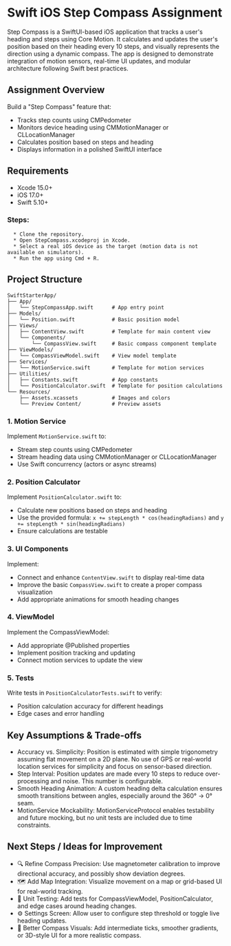 # Swift iOS Step Compass Assignment

Step Compass is a SwiftUI-based iOS application that tracks a user's heading and steps using Core Motion. It calculates and updates the user's position based on their heading every 10 steps, and visually represents the direction using a dynamic compass. The app is designed to demonstrate integration of motion sensors, real-time UI updates, and modular architecture following Swift best practices.

## Assignment Overview

Build a "Step Compass" feature that:
- Tracks step counts using CMPedometer
- Monitors device heading using CMMotionManager or CLLocationManager
- Calculates position based on steps and heading
- Displays information in a polished SwiftUI interface

## Requirements

- Xcode 15.0+
- iOS 17.0+
- Swift 5.10+

 ### Steps:
      * Clone the repository.
      * Open StepCompass.xcodeproj in Xcode.
      * Select a real iOS device as the target (motion data is not available on simulators).
      * Run the app using Cmd + R.

## Project Structure

```
SwiftStarterApp/
├── App/
│   └── StepCompassApp.swift      # App entry point
├── Models/
│   └── Position.swift            # Basic position model
├── Views/
│   ├── ContentView.swift         # Template for main content view
│   └── Components/                
│       └── CompassView.swift     # Basic compass component template
├── ViewModels/
│   └── CompassViewModel.swift    # View model template
├── Services/
│   └── MotionService.swift       # Template for motion services
├── Utilities/
│   ├── Constants.swift           # App constants
│   └── PositionCalculator.swift  # Template for position calculations
└── Resources/
    ├── Assets.xcassets           # Images and colors
    └── Preview Content/          # Preview assets
```


### 1. Motion Service

Implement `MotionService.swift` to:
- Stream step counts using CMPedometer
- Stream heading data using CMMotionManager or CLLocationManager
- Use Swift concurrency (actors or async streams)

### 2. Position Calculator

Implement `PositionCalculator.swift` to:
- Calculate new positions based on steps and heading
- Use the provided formula: `x += stepLength * cos(headingRadians)` and `y += stepLength * sin(headingRadians)`
- Ensure calculations are testable

### 3. UI Components

Implement:
- Connect and enhance `ContentView.swift` to display real-time data
- Improve the basic `CompassView.swift` to create a proper compass visualization
- Add appropriate animations for smooth heading changes

### 4. ViewModel

Implement the CompassViewModel:
- Add appropriate @Published properties
- Implement position tracking and updating
- Connect motion services to update the view

### 5. Tests

Write tests in `PositionCalculatorTests.swift` to verify:
- Position calculation accuracy for different headings
- Edge cases and error handling

## Key Assumptions & Trade-offs
   * Accuracy vs. Simplicity: Position is estimated with simple trigonometry assuming flat movement on a 2D plane. No use of GPS or real-world location services for simplicity and focus on sensor-based direction.
   * Step Interval: Position updates are made every 10 steps to reduce over-processing and noise. This number is configurable.
   * Smooth Heading Animation: A custom heading delta calculation ensures smooth transitions between angles, especially around the 360° → 0° seam.
   * MotionService Mockability: MotionServiceProtocol enables testability and future mocking, but no unit tests are included due to time constraints.

## Next Steps / Ideas for Improvement
   * 🔍 Refine Compass Precision: Use magnetometer calibration to improve directional accuracy, and possibly show deviation degrees.
   * 🗺️ Add Map Integration: Visualize movement on a map or grid-based UI for real-world tracking.
   * 🧪 Unit Testing: Add tests for CompassViewModel, PositionCalculator, and edge cases around heading changes.
   * ⚙️ Settings Screen: Allow user to configure step threshold or toggle live heading updates.
   * 🧭 Better Compass Visuals: Add intermediate ticks, smoother gradients, or 3D-style UI for a more realistic compass.